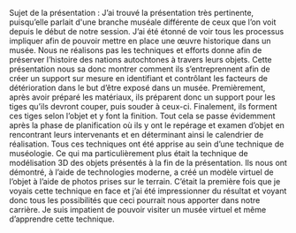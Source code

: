Sujet de la présentation :
J’ai trouvé la présentation très pertinente, puisqu’elle parlait d'une branche muséale différente de ceux que l’on voit depuis le début de notre session.
J’ai été étonné de voir tous les processus impliquer afin de pouvoir mettre en place une œuvre historique dans un musée. Nous ne réalisons pas les techniques 
et efforts donne afin de préserver l’histoire des nations autochtones à travers leurs objets. Cette présentation nous sa donc montrer comment ils s’entreprennent
afin de créer un support sur mesure en identifiant et contrôlant les facteurs de détérioration dans le but d’être exposé dans un musée. Premièrement, après
avoir préparé les matériaux, ils préparent donc un support pour les tiges qu’ils devront couper, puis souder à ceux-ci. Finalement, ils forment ces tiges selon
l’objet et y font la finition. Tout cela se passe évidemment après la phase de planification où ils y ont le repérage et examen d’objet en rencontrant leurs 
intervenants et en déterminant ainsi le calendrier de réalisation. Tous ces techniques ont été apprise au sein d’une technique de muséologie. Ce qui ma 
particulièrement plus était la technique de modélisation 3D des objets présentés à la fin de la présentation. Ils nous ont démontré, à l’aide de technologies
moderne, a créé un modèle virtuel de l’objet à l’aide de photos prises sur le terrain. C’était la première fois que je voyais cette technique en face et j’ai
été impressionner du résultat et voyant donc tous les possibilités que ceci pourrait nous apporter dans notre carrière. Je suis impatient de pouvoir visiter 
un musée virtuel et même d’apprendre cette technique. 
